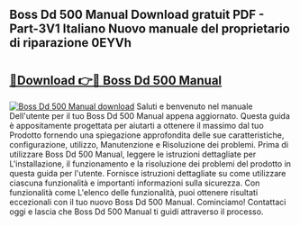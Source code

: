 ## Boss Dd 500 Manual Download gratuit PDF - Part-3V1 Italiano Nuovo manuale del proprietario di riparazione 0EYVh

# <h2><a href="http://dfbjl0c.blite.top/?on=Boss+Dd+500+Manual">🔗Download 👉🔴 Boss Dd 500 Manual</a></h2>

[![Boss Dd 500 Manual download](https://i.imgur.com/lujVjoI.png)](http://dfbjl0c.blite.top/?on=Boss+Dd+500+Manual)
Saluti e benvenuto nel manuale Dell'utente per il tuo Boss Dd 500 Manual appena aggiornato. Questa guida è appositamente progettata per aiutarti a ottenere il massimo dal tuo Prodotto fornendo una spiegazione approfondita delle sue caratteristiche, configurazione, utilizzo, Manutenzione e Risoluzione dei problemi. Prima di utilizzare Boss Dd 500 Manual, leggere le istruzioni dettagliate per L'installazione, il funzionamento e la risoluzione dei problemi del prodotto in questa guida per l'utente. Fornisce istruzioni dettagliate su come utilizzare ciascuna funzionalità e importanti informazioni sulla sicurezza. Con funzionalità come L'elenco delle funzionalità, puoi ottenere risultati eccezionali con il tuo nuovo Boss Dd 500 Manual. Cominciamo! Contattaci oggi e lascia che Boss Dd 500 Manual ti guidi attraverso il processo.
